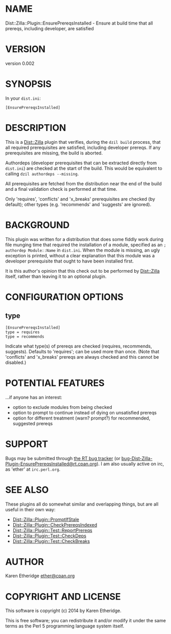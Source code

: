 # NAME

Dist::Zilla::Plugin::EnsurePrereqsInstalled - Ensure at build time that all prereqs, including developer, are satisfied

# VERSION

version 0.002

# SYNOPSIS

In your `dist.ini`:

    [EnsurePrereqsInstalled]

# DESCRIPTION

This is a [Dist::Zilla](https://metacpan.org/pod/Dist::Zilla) plugin that verifies, during the `dzil build`
process, that all required prerequisites are satisfied, including developer
prereqs.  If any prerequisites are missing, the build is aborted.

Authordeps (developer prerequisites that can be extracted directly from
`dist.ini`) are checked at the start of the build. This would be equivalent
to calling `dzil authordeps --missing`.

All prerequisites are fetched from the distribution near the end of the build
and a final validation check is performed at that time.

Only 'requires', 'conflicts' and 'x\_breaks' prerequisites are checked (by
default); other types (e.g. 'recommends' and 'suggests' are ignored).

# BACKGROUND

This plugin was written for a distribution that does some fiddly work during
file munging time that required the installation of a module, specified as an
`; authordep Module::Name` in `dist.ini`.  When the module is missing, an ugly exception
is printed, without a clear explanation that this module was a developer
prerequisite that ought to have been installed first.

It is this author's opinion that this check out to be performed by
[Dist::Zilla](https://metacpan.org/pod/Dist::Zilla) itself, rather than leaving it to an optional plugin.

# CONFIGURATION OPTIONS

## type

    [EnsurePrereqsInstalled]
    type = requires
    type = recommends

Indicate what type(s) of prereqs are checked (requires, recommends, suggests).
Defaults to 'requires'; can be used more than once.  (Note that 'conflicts'
and 'x\_breaks' prereqs are always checked and this cannot be disabled.)

# POTENTIAL FEATURES

...if anyone has an interest:

- option to exclude modules from being checked
- option to prompt to continue instead of dying on unsatisfied prereqs
- option for different treatment (warn? prompt?) for recommended, suggested prereqs

# SUPPORT

Bugs may be submitted through [the RT bug tracker](https://rt.cpan.org/Public/Dist/Display.html?Name=Dist-Zilla-Plugin-EnsurePrereqsInstalled)
(or [bug-Dist-Zilla-Plugin-EnsurePrereqsInstalled@rt.cpan.org](mailto:bug-Dist-Zilla-Plugin-EnsurePrereqsInstalled@rt.cpan.org)).
I am also usually active on irc, as 'ether' at `irc.perl.org`.

# SEE ALSO

These plugins all do somewhat similar and overlapping things, but are all useful in their own way:

- [Dist::Zilla::Plugin::PromptIfStale](https://metacpan.org/pod/Dist::Zilla::Plugin::PromptIfStale)
- [Dist::Zilla::Plugin::CheckPrereqsIndexed](https://metacpan.org/pod/Dist::Zilla::Plugin::CheckPrereqsIndexed)
- [Dist::Zilla::Plugin::Test::ReportPrereqs](https://metacpan.org/pod/Dist::Zilla::Plugin::Test::ReportPrereqs)
- [Dist::Zilla::Plugin::Test::CheckDeps](https://metacpan.org/pod/Dist::Zilla::Plugin::Test::CheckDeps)
- [Dist::Zilla::Plugin::Test::CheckBreaks](https://metacpan.org/pod/Dist::Zilla::Plugin::Test::CheckBreaks)

# AUTHOR

Karen Etheridge <ether@cpan.org>

# COPYRIGHT AND LICENSE

This software is copyright (c) 2014 by Karen Etheridge.

This is free software; you can redistribute it and/or modify it under
the same terms as the Perl 5 programming language system itself.
